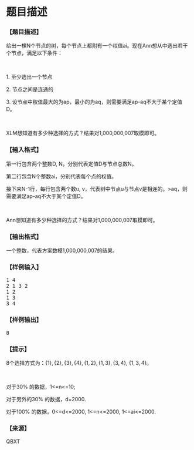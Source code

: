 # 题目描述


<h3>
【题目描述】
</h3>
<p>
给出一棵N个节点的树，每个节点上都附有一个权值ai。现在Ann想从中选出若干个节点，满足以下条件：
</p>
<p>
<br/>
</p>
<p>
1. 至少选出一个节点
</p>
<p>
2. 节点之间是连通的
</p>
<p>
3. 设节点中权值最大的为ap，最小的为aq，则需要满足ap-aq不大于某个定值D。
</p>
<p>
<br/>
</p>
<p>
XLM想知道有多少种选择的方式？结果对1,000,000,007取模即可。
</p>
<h3>
【输入格式】
</h3>
<p>
第一行包含两个整数D, N，分别代表定值D与节点总数N。
</p>
<p>
第二行包含N个整数ai，分别代表每个点的权值。
</p>
<p>
接下来N-1行，每行包含两个数u, v，代表树中节点u与节点v是相连的。&gt;aq，则需要满足ap-aq不大于某个定值D。
</p>
<p>
<br/>
</p>
<p>
Ann想知道有多少种选择的方式？结果对1,000,000,007取模即可。
</p>
<h3>
【输出格式】
</h3>
<p>
一个整数，代表方案数模1,000,000,007的结果。
</p>
<h3>
【样例输入】
</h3>
<pre>1 4
2 1 3 2
1 2
1 3
3 4
</pre>
<h3>
【样例输出】
</h3>
<pre>8
</pre>
<h3>
【提示】
</h3>
<p>
8个选择方式为：{1}, {2}, {3}, {4}, {1, 2}, {1, 3}, {3, 4}, {1, 3, 4}。
</p>
<p>
<br/>
</p>
<p>
对于30% 的数据，1&lt;=n&lt;=10;
</p>
<p>
对于另外的30% 的数据，d=2000.
</p>
<p>
对于100% 的数据，0&lt;=d&lt;=2000, 1&lt;=n&lt;=2000, 1&lt;=ai&lt;=2000.
</p>
<h3>
【来源】
</h3>
<p>
QBXT
</p>
